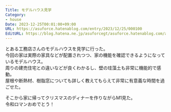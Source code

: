 ```yaml
---
Title: モデルハウス見学
Category:
- house
Date: 2023-12-25T00:01:00+09:00
URL: https://asuforce.hatenablog.com/entry/2023/12/25/000100
EditURL: https://blog.hatena.ne.jp/asuforcegt/asuforce.hatenablog.com/atom/entry/6801883189069770701
---
```


とある工務店さんのモデルハウスを見学に行った。  
今回の家は実際の家具などが配置されつつ、家の機能を確認できるようになっているモデルハウス。  
周りの建売住宅との違いなどが良くわかるし、壁の珪藻土も非常に機能的で感動。  
屋根や断熱材、樹脂窓についても詳しく教えてもらえて非常に有意義な時間を過ごせた。

そこから家に帰ってクリスマスのディナーを作りながらM1見た。  
令和ロマンおめでとう！
